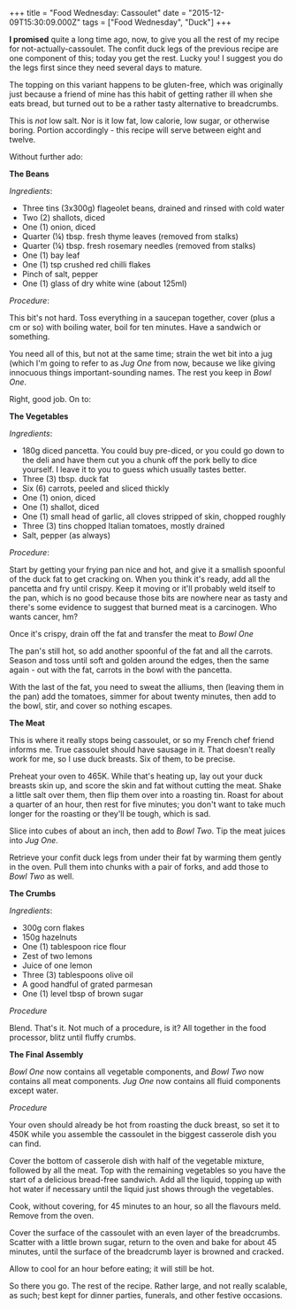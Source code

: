 +++
title = "Food Wednesday: Cassoulet"
date = "2015-12-09T15:30:09.000Z"
tags = ["Food Wednesday", "Duck"]
+++

**I promised** quite a long time ago, now, to give you all the rest of my recipe for not-actually-cassoulet. The confit duck legs of the previous recipe are one component of this; today you get the rest. Lucky you! I suggest you do the legs first since they need several days to mature.

The topping on this variant happens to be gluten-free, which was originally just because a friend of mine has this habit of getting rather ill when she eats bread, but turned out to be a rather tasty alternative to breadcrumbs.

This is *not* low salt. Nor is it low fat, low calorie, low sugar, or otherwise boring. Portion accordingly - this recipe will serve between eight and twelve.

Without further ado:

**The Beans**

*Ingredients*:

 - Three tins (3x300g) flageolet beans, drained and rinsed with cold water
 - Two (2) shallots, diced
 - One (1) onion, diced
 - Quarter (¼) tbsp. fresh thyme leaves (removed from stalks)
 - Quarter (¼) tbsp. fresh rosemary needles (removed from stalks)
 - One (1) bay leaf
 - One (1) tsp crushed red chilli flakes
 - Pinch of salt, pepper
 - One (1) glass of dry white wine (about 125ml)

*Procedure*:

This bit's not hard. Toss everything in a saucepan together, cover (plus a cm or so) with boiling water, boil for ten minutes. Have a sandwich or something.

You need all of this, but not at the same time; strain the wet bit into a jug (which I'm going to refer to as *Jug One* from now, because we like giving innocuous things important-sounding names. The rest you keep in *Bowl One*.

Right, good job. On to:

**The Vegetables**

*Ingredients*:

 - 180g diced pancetta. You could buy pre-diced, or you could go down to the deli and have them cut you a chunk off the pork belly to dice yourself. I leave it to you to guess which usually tastes better.
 - Three (3) tbsp. duck fat
 - Six (6) carrots, peeled and sliced thickly
 - One (1) onion, diced
 - One (1) shallot, diced
 - One (1) small head of garlic, all cloves stripped of skin, chopped roughly
 - Three (3) tins chopped Italian tomatoes, mostly drained
 - Salt, pepper (as always)

*Procedure*:

Start by getting your frying pan nice and hot, and give it a smallish spoonful of the duck fat to get cracking on. When you think it's ready, add all the pancetta and fry until crispy. Keep it moving or it'll probably weld itself to the pan, which is no good because those bits are nowhere near as tasty and there's some evidence to suggest that burned meat is a carcinogen. Who wants cancer, hm?

Once it's crispy, drain off the fat and transfer the meat to *Bowl One*

The pan's still hot, so add another spoonful of the fat and all the carrots. Season and toss until soft and golden around the edges, then the same again - out with the fat, carrots in the bowl with the pancetta.

With the last of the fat, you need to sweat the alliums, then (leaving them in the pan) add the tomatoes, simmer for about twenty minutes, then add to the bowl, stir, and cover so nothing escapes.

**The Meat**

This is where it really stops being cassoulet, or so my French chef friend informs me. True cassoulet should have sausage in it. That doesn't really work for me, so I use duck breasts. Six of them, to be precise.

Preheat your oven to 465K. While that's heating up, lay out your duck breasts skin up, and score the skin and fat without cutting the meat. Shake a little salt over them, then flip them over into a roasting tin. Roast for about a quarter of an hour, then rest for five minutes; you don't want to take much longer for the roasting or they'll be tough, which is sad.

Slice into cubes of about an inch, then add to *Bowl Two*. Tip the meat juices into *Jug One*.

Retrieve your confit duck legs from under their fat by warming them gently in the oven. Pull them into chunks with a pair of forks, and add those to *Bowl Two* as well.

**The Crumbs**

*Ingredients*:

 - 300g corn flakes
 - 150g hazelnuts
 - One (1) tablespoon rice flour
 - Zest of two lemons
 - Juice of one lemon
 - Three (3) tablespoons olive oil
 - A good handful of grated parmesan
 - One (1) level tbsp of brown sugar

*Procedure*

Blend. That's it. Not much of a procedure, is it? All together in the food processor, blitz until fluffy crumbs.

**The Final Assembly**

*Bowl One* now contains all vegetable components, and *Bowl Two* now contains all meat components.
*Jug One* now contains all fluid components except water.

*Procedure*

Your oven should already be hot from roasting the duck breast, so set it to 450K while you assemble the cassoulet in the biggest casserole dish you can find.

Cover the bottom of casserole dish with half of the vegetable mixture, followed by all the meat. Top with the remaining vegetables so you have the start of a delicious bread-free sandwich. Add all the liquid, topping up with hot water if necessary until the liquid just shows through the vegetables.

Cook, without covering, for 45 minutes to an hour, so all the flavours meld. Remove from the oven.

Cover the surface of the cassoulet with an even layer of the breadcrumbs. Scatter with a little brown sugar, return to the oven and bake for about 45 minutes, until the surface of the breadcrumb layer is browned and cracked.

Allow to cool for an hour before eating; it will still be hot.

So there you go. The rest of the recipe. Rather large, and not really scalable, as such; best kept for dinner parties, funerals, and other festive occasions.
